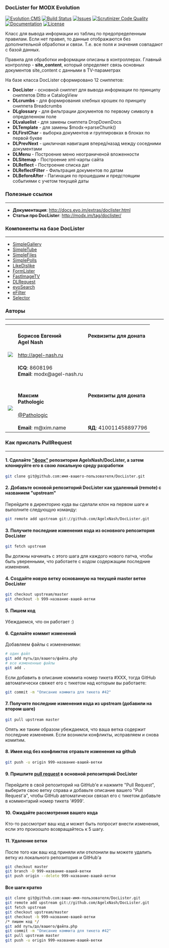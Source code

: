 ### DocLister for MODX Evolution
[![Evolution CMS](https://img.shields.io/badge/CMS-MODX%20Evolution-brightgreen.svg)](https://github.com/evolution-cms/evolution) [![Build Status](https://travis-ci.org/AgelxNash/DocLister.svg?branch=master)](https://travis-ci.org/AgelxNash/DocLister) [![Issues](https://img.shields.io/github/issues-closed-raw/AgelxNash/DocLister.svg?maxAge=2592000)](https://github.com/AgelxNash/DocLister/issues) [![Scrutinizer Code Quality](https://scrutinizer-ci.com/g/AgelxNash/DocLister/badges/quality-score.png?b=master)](https://scrutinizer-ci.com/g/AgelxNash/DocLister/?branch=master) [![Documentation](https://img.shields.io/badge/Documentation-processed-orange.svg)](http://docs.evo.im/en/04_extras/doclister.html) [![License](https://img.shields.io/github/license/AgelxNash/DocLister.svg?maxAge=2592000)](https://github.com/AgelxNash/DocLister/blob/master/license.txt)

Класс для вывода информации из таблиц по предопределенным правилам.
Если нет правил, то данные отображаются без дополнительной обработки и связи. Т.е. все поля и значения совпадают с базой данных.

Правила для обработки информации описаны в контроллерах.
Главный контроллер - **site_content**, который определяет связь основных документов site_content с данными в TV-параметрах

На базе класса DocLister сформировано 12 сниппетов:
* **DocLister** - основной сниппет для вывода информации по принципу сниппетов Ditto и CatalogView
* **DLcrumbs** - для формирования хлебных крошек по принципу сниппета Breadcrumbs
* **DLglossary** - для фильтрации документов по первому символу в определенном поле
* **DLvaluelist** - для замены сниппета DropDownDocs
* **DLTemplate** - для замены $modx->parseChunk()
* **DLFirstChar** - выборка документов и группировках в блоках по первой букве
* **DLPrevNext** - цикличная навигация вперед/назад между соседними документами
* **DLMenu** - Построение меню неограниченой вложенности
* **DLSitemap** - Построение xml-карты сайта
* **DLReflect** - Построение списка дат
* **DLReflectFilter** - Фильтрация документов по датам
* **DLBeforeAfter** - Пагинация по прошедшим и предстоящим событиями с учетом текущей даты

### Полезные ссылки
---------
* **Документация**: http://docs.evo.im/extras/doclister.html
* **Статьи про DocLister**: http://modx.im/tag/doclister/

### Компоненты на базе DocLister
---------
* [SimpleGallery](https://github.com/Pathologic/SimpleGallery)
* [SimpleTube](https://github.com/Pathologic/SimpleTube)
* [SimpleFiles](https://github.com/Pathologic/SimpleFiles)
* [SimplePolls](http://modx.im/blog/addons/4656.html)
* [LikeDislike](https://github.com/Pathologic/LikeDislike)
* [FormLister](https://github.com/Pathologic/FormLister)
* [FastImageTV](https://github.com/Pathologic/FastImageTV)
* [DLRequest](https://github.com/Pathologic/DLRequest)
* [evoSearch](https://github.com/webber12/evoSearch)
* [eFilter](https://github.com/webber12/eFilter)
* [Selector](https://github.com/Pathologic/Selector)

### Авторы
---------
<table>
  <tr>
    <td valign="center" align="center"><img src="http://www.gravatar.com/avatar/bf12d44182c98288015f65c9861903aa?s=180"></td>
	<td valign="top">
		<h4>Борисов Евгений
			<br />
			Agel Nash
		</h4>
		<a href="http://agel-nash.ru">http://agel-nash.ru</a><br />
		<br />
		<strong>ICQ</strong>: 8608196<br />
		<strong>Email</strong>: modx@agel-nash.ru
	</td>
	<td valign="top">
		<h4>Реквизиты для доната<br /><br /></h4>
		<br /><br /><br /><br /><br />
	</td>
  </tr>
  <tr>
    <td valign="center" align="center"><img src="http://www.gravatar.com/avatar/b91e37b9ae5b4869b4508e8a5326200a?s=160"></td>
	<td valign="top">
		<h4>Максим
			<br />
			Pathologic
		</h4>
		<a href="https://github.com/Pathologic">@Pathologic</a><br />
		<br />
		<strong>Email</strong>: m@xim.name
	</td>
	<td valign="top">
		<h4>Реквизиты для доната<br /><br /></h4>
		<br /><br />
		<strong>ЯД</strong>: 410011458897796<br />
	</td>
  </tr>
</table>

### Как прислать PullRequest
---------
#### 1. Сделайте ["форк"](http://help.github.com/fork-a-repo/) репозитория AgelxNash/DocLister, а затем клонируйте его в свою локальную среду разработки
```bash
git clone git@github.com:имя-вашего-пользователя/DocLister.git
```

#### 2. Добавьте основой репозиторий DocLister как удаленный (remote) с названием "upstream"
Перейдите в директорию куда вы сделали клон на первом шаге и выполните следующую команду:
```bash
git remote add upstream git://github.com/AgelxNash/DocLister.git
```

#### 3. Получите последние изменения кода из основного репозитория DocLister
```bash
git fetch upstream
```
Вы должны начинать с этого шага для каждого нового патча, чтобы быть уверенными, что работаете с кодом содержащим последние изменения.

#### 4. Создайте новую ветку основанную на текущей master ветке DocLister
```bash
git checkout upstream/master
git checkout -b 999-название-вашей-ветки
```

#### 5. Пишем код
Убеждаемся, что он работает :)

#### 6. Cделайте коммит изменений
Добавляем файлы c изменениями:
```bash
# один файл
git add путь/до/вашего/файла.php
# все измененные файлы
git add .
```
Если добавить в описание коммита номер тикета #XXX, тогда GitHub автоматически свяжет его с тикетом над которым вы работаете:
```bash
git commit -m "Описание коммита для тикета #42"
```

#### 7. Получите последние изменения кода из upstream (добавили на втором шаге)
```bash
git pull upstream master
```
Опять же таким образом убеждаемся, что ваша ветка содержит последние изменения. Если возникли конфликты, исправляем и снова комитим.

#### 8. Имея код без конфликтов отравьте изменения на github
```bash
git push -u origin 999-название-вашей-ветки
```

#### 9. Пришлите [pull request](http://help.github.com/send-pull-requests/) в основной репозиторий DocLister
Перейдите в свой репозиторий на GitHub'e и нажмите "Pull Request", выберите свою ветку справа и добавьте описание вашего "Pull Request'a", чтобы GitHub автоматически связал его с тикетом добавьте в комментарий номер тикета '#999'.

#### 10. Ожидайте рассмотрения вашего кода
Кто-то рассмотрит ваш код и может быть попросит внести изменения, если это произошло возвращайтесь к 5 шагу.

#### 11. Удаление ветки
После того как ваш код приняли или отклонили вы можете удалить ветку из локального репозитория и GitHub'a
```bash
git checkout master
git branch -D 999-название-вашей-ветки
git push origin --delete 999-название-вашей-ветки
```

#### Все шаги кратко
```bash
git clone git@github.com:ваше-имя-пользователя/DocLister.git
git remote add upstream git://github.com/AgelxNash/DocLister.git
git fetch upstream
git checkout upstream/master
git checkout -b 999-название-вашей-ветки
/* пишем код */
git add путь/до/вашего/файла.php
git commit -m "Описание коммита для тикета #42"
git pull upstream master
git push -u origin 999-название-вашей-ветки
```
